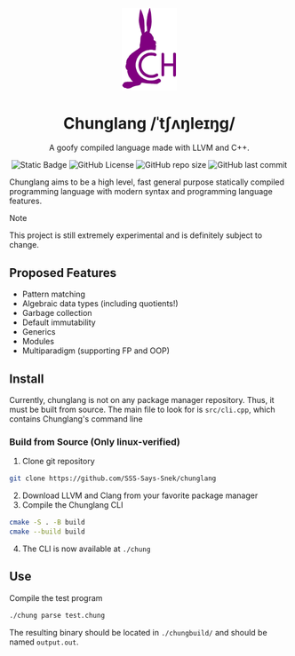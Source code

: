 <p align="center">
  <img src="assets/chunglang-logo.png" width=100>
</p>

<h1 align="center">Chunglang /ˈtʃʌŋleɪŋg/</h1>
<p align="center">A goofy compiled language made with LLVM and C++.</p>

<p align="center">
    <img alt="Static Badge" src="https://img.shields.io/badge/C%2B%2B17-3776ab?style=for-the-badge&logo=c%2B%2B&logoColor=ffffff">
    <img alt="GitHub License" src="https://img.shields.io/github/license/SSS-Says-Snek/chunglang?style=for-the-badge">
    <img alt="GitHub repo size" src="https://img.shields.io/github/repo-size/SSS-Says-Snek/chunglang?style=for-the-badge">
    <img alt="GitHub last commit" src="https://img.shields.io/github/last-commit/SSS-Says-Snek/chunglang?style=for-the-badge">
</p>

Chunglang aims to be a high level, fast general purpose statically compiled programming language 
with modern syntax and programming language features. 

> [!NOTE]
> This project is still extremely experimental and is definitely subject to change.

## Proposed Features

- Pattern matching
- Algebraic data types (including quotients!)
- Garbage collection
- Default immutability
- Generics
- Modules
- Multiparadigm (supporting FP and OOP)

## Install

Currently, chunglang is not on any package manager repository. Thus, 
it must be built from source. The main file to look for is `src/cli.cpp`, which contains Chunglang's command line 

### Build from Source (Only linux-verified)

1. Clone git repository
```bash
git clone https://github.com/SSS-Says-Snek/chunglang
```
2. Download LLVM and Clang from your favorite package manager
3. Compile the Chunglang CLI

```bash
cmake -S . -B build
cmake --build build
```
4. The CLI is now available at `./chung`

## Use

Compile the test program
```bash
./chung parse test.chung
```

The resulting binary should be located in `./chungbuild/` and should be named `output.out`.
